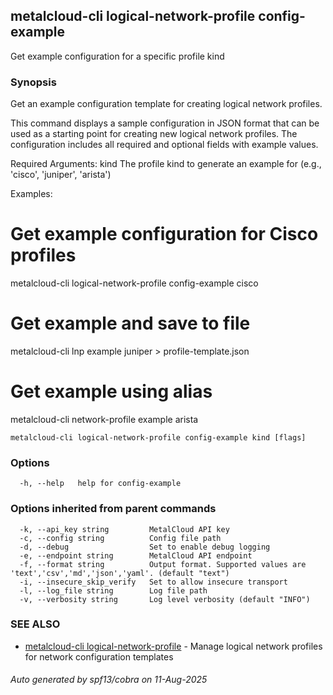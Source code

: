 ## metalcloud-cli logical-network-profile config-example

Get example configuration for a specific profile kind

### Synopsis

Get an example configuration template for creating logical network profiles.

This command displays a sample configuration in JSON format that can be used
as a starting point for creating new logical network profiles. The configuration
includes all required and optional fields with example values.

Required Arguments:
  kind    The profile kind to generate an example for (e.g., 'cisco', 'juniper', 'arista')

Examples:
  # Get example configuration for Cisco profiles
  metalcloud-cli logical-network-profile config-example cisco

  # Get example and save to file
  metalcloud-cli lnp example juniper > profile-template.json

  # Get example using alias
  metalcloud-cli network-profile example arista

```
metalcloud-cli logical-network-profile config-example kind [flags]
```

### Options

```
  -h, --help   help for config-example
```

### Options inherited from parent commands

```
  -k, --api_key string         MetalCloud API key
  -c, --config string          Config file path
  -d, --debug                  Set to enable debug logging
  -e, --endpoint string        MetalCloud API endpoint
  -f, --format string          Output format. Supported values are 'text','csv','md','json','yaml'. (default "text")
  -i, --insecure_skip_verify   Set to allow insecure transport
  -l, --log_file string        Log file path
  -v, --verbosity string       Log level verbosity (default "INFO")
```

### SEE ALSO

* [metalcloud-cli logical-network-profile](metalcloud-cli_logical-network-profile.md)	 - Manage logical network profiles for network configuration templates

###### Auto generated by spf13/cobra on 11-Aug-2025
